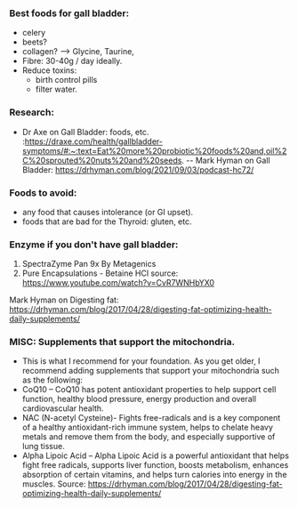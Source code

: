 


### Best foods for gall bladder:
- celery
- beets?
- collagen? --> Glycine, Taurine, 
- Fibre: 30-40g / day ideally.
- Reduce toxins:
  - birth control pills
  - filter water.


### Research:
- Dr Axe on Gall Bladder: foods, etc. :https://draxe.com/health/gallbladder-symptoms/#:~:text=Eat%20more%20probiotic%20foods%20and,oil%2C%20sprouted%20nuts%20and%20seeds.
-- Mark Hyman on Gall Bladder: https://drhyman.com/blog/2021/09/03/podcast-hc72/
  
  
### Foods to avoid: 
- any food that causes intolerance (or GI upset). 
- foods that are bad for the Thyroid: gluten, etc. 

    
### Enzyme if you don't have gall bladder:
1. SpectraZyme Pan 9x By Metagenics 
2. Pure Encapsulations - Betaine HCl
source: https://www.youtube.com/watch?v=CvR7WNHbYX0
  
  
Mark Hyman on Digesting fat: https://drhyman.com/blog/2017/04/28/digesting-fat-optimizing-health-daily-supplements/

    
### MISC: Supplements that support the mitochondria.
- This is what I recommend for your foundation. As you get older, I recommend adding supplements that support your mitochondria such as the following:
- CoQ10 – CoQ10 has potent antioxidant properties to help support cell function, healthy blood pressure, energy production and overall cardiovascular health.
- NAC (N-acetyl Cysteine)- Fights free-radicals and is a key component of a healthy antioxidant-rich immune system, helps to chelate heavy metals and remove them from the body, and especially supportive of lung tissue.
- Alpha Lipoic Acid – Alpha Lipoic Acid is a powerful antioxidant that helps fight free radicals, supports liver function, boosts metabolism, enhances absorption of certain vitamins, and helps turn calories into energy in the muscles.
Source: https://drhyman.com/blog/2017/04/28/digesting-fat-optimizing-health-daily-supplements/
